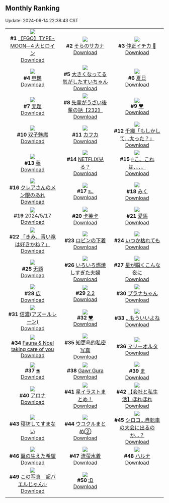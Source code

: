 ## Monthly Ranking
Update: 2024-06-14 22:38:43 CST

|      |      |      |
| :----: | :----: | :----: |
| ![](https://i.pixiv.re/c/240x480/img-master/img/2024/05/17/00/05/31/118789042_p0_master1200.jpg)<br>**#1** [【FGO】TYPE-MOON─４大ヒロイン](https://www.pixiv.net/artworks/118789042)<br>[Download](https://i.pixiv.re/img-original/img/2024/05/17/00/05/31/118789042_p0.jpg) | ![](https://i.pixiv.re/c/240x480/img-master/img/2024/05/17/18/48/33/118805757_p0_master1200.jpg)<br>**#2** [そらのサカナ](https://www.pixiv.net/artworks/118805757)<br>[Download](https://i.pixiv.re/img-original/img/2024/05/17/18/48/33/118805757_p0.jpg) | ![](https://i.pixiv.re/c/240x480/img-master/img/2024/05/17/19/58/08/118807552_p0_master1200.jpg)<br>**#3** [仲正イチカ 🥰](https://www.pixiv.net/artworks/118807552)<br>[Download](https://i.pixiv.re/img-original/img/2024/05/17/19/58/08/118807552_p0.jpg) |
| ![](https://i.pixiv.re/c/240x480/img-master/img/2024/05/16/00/00/30/118761695_p0_master1200.jpg)<br>**#4** [申鶴](https://www.pixiv.net/artworks/118761695)<br>[Download](https://i.pixiv.re/img-original/img/2024/05/16/00/00/30/118761695_p0.jpg) | ![](https://i.pixiv.re/c/240x480/img-master/img/2024/05/17/19/00/53/118806117_p0_master1200.jpg)<br>**#5** [大きくなってる気がしたすいちゃん](https://www.pixiv.net/artworks/118806117)<br>[Download](https://i.pixiv.re/img-original/img/2024/05/17/19/00/53/118806117_p0.png) | ![](https://i.pixiv.re/c/240x480/img-master/img/2024/05/19/00/00/33/118846384_p0_master1200.jpg)<br>**#6** [夏日](https://www.pixiv.net/artworks/118846384)<br>[Download](https://i.pixiv.re/img-original/img/2024/05/19/00/00/33/118846384_p0.png) |
| ![](https://i.pixiv.re/c/240x480/img-master/img/2024/05/17/16/37/26/118803031_p0_master1200.jpg)<br>**#7** [无题](https://www.pixiv.net/artworks/118803031)<br>[Download](https://i.pixiv.re/img-original/img/2024/05/17/16/37/26/118803031_p0.png) | ![](https://i.pixiv.re/c/240x480/img-master/img/2024/05/17/19/03/34/118806193_p0_master1200.jpg)<br>**#8** [先輩がうざい後輩の話【232】](https://www.pixiv.net/artworks/118806193)<br>[Download](https://i.pixiv.re/img-original/img/2024/05/17/19/03/34/118806193_p0.png) | ![](https://i.pixiv.re/c/240x480/img-master/img/2024/05/17/00/00/30/118788658_p0_master1200.jpg)<br>**#9** [❤](https://www.pixiv.net/artworks/118788658)<br>[Download](https://i.pixiv.re/img-original/img/2024/05/17/00/00/30/118788658_p0.jpg) |
| ![](https://i.pixiv.re/c/240x480/img-master/img/2024/05/19/00/38/26/118847855_p0_master1200.jpg)<br>**#10** [双子魅魔](https://www.pixiv.net/artworks/118847855)<br>[Download](https://i.pixiv.re/img-original/img/2024/05/19/00/38/26/118847855_p0.jpg) | ![](https://i.pixiv.re/c/240x480/img-master/img/2024/05/16/18/04/15/118778222_p0_master1200.jpg)<br>**#11** [カフカ](https://www.pixiv.net/artworks/118778222)<br>[Download](https://i.pixiv.re/img-original/img/2024/05/16/18/04/15/118778222_p0.png) | ![](https://i.pixiv.re/c/240x480/img-master/img/2024/05/15/00/00/18/118733979_p0_master1200.jpg)<br>**#12** [千織「もしかして…太った？」](https://www.pixiv.net/artworks/118733979)<br>[Download](https://i.pixiv.re/img-original/img/2024/05/15/00/00/18/118733979_p0.jpg) |
| ![](https://i.pixiv.re/c/240x480/img-master/img/2024/05/17/00/00/33/118788676_p0_master1200.jpg)<br>**#13** [藤](https://www.pixiv.net/artworks/118788676)<br>[Download](https://i.pixiv.re/img-original/img/2024/05/17/00/00/33/118788676_p0.jpg) | ![](https://i.pixiv.re/c/240x480/img-master/img/2024/05/16/00/02/03/118761881_p0_master1200.jpg)<br>**#14** [NETFLIX見る？](https://www.pixiv.net/artworks/118761881)<br>[Download](https://i.pixiv.re/img-original/img/2024/05/16/00/02/03/118761881_p0.png) | ![](https://i.pixiv.re/c/240x480/img-master/img/2024/05/19/08/00/08/118854370_p0_master1200.jpg)<br>**#15** [💦こ、これは、、、、](https://www.pixiv.net/artworks/118854370)<br>[Download](https://i.pixiv.re/img-original/img/2024/05/19/08/00/08/118854370_p0.jpg) |
| ![](https://i.pixiv.re/c/240x480/img-master/img/2024/05/17/20/00/15/118807664_p0_master1200.jpg)<br>**#16** [クレアさんのメン限のあれ](https://www.pixiv.net/artworks/118807664)<br>[Download](https://i.pixiv.re/img-original/img/2024/05/17/20/00/15/118807664_p0.png) | ![](https://i.pixiv.re/c/240x480/img-master/img/2024/05/17/19/35/52/118806989_p0_master1200.jpg)<br>**#17** [s..](https://www.pixiv.net/artworks/118806989)<br>[Download](https://i.pixiv.re/img-original/img/2024/05/17/19/35/52/118806989_p0.png) | ![](https://i.pixiv.re/c/240x480/img-master/img/2024/05/16/18/59/54/118779486_p0_master1200.jpg)<br>**#18** [みく](https://www.pixiv.net/artworks/118779486)<br>[Download](https://i.pixiv.re/img-original/img/2024/05/16/18/59/54/118779486_p0.png) |
| ![](https://i.pixiv.re/c/240x480/img-master/img/2024/05/17/18/54/54/118805881_p0_master1200.jpg)<br>**#19** [2024/5/17](https://www.pixiv.net/artworks/118805881)<br>[Download](https://i.pixiv.re/img-original/img/2024/05/17/18/54/54/118805881_p0.jpg) | ![](https://i.pixiv.re/c/240x480/img-master/img/2024/05/18/18/00/18/118834856_p0_master1200.jpg)<br>**#20** [卡芙卡](https://www.pixiv.net/artworks/118834856)<br>[Download](https://i.pixiv.re/img-original/img/2024/05/18/18/00/18/118834856_p0.jpg) | ![](https://i.pixiv.re/c/240x480/img-master/img/2024/05/16/04/10/39/118766714_p0_master1200.jpg)<br>**#21** [愛馬](https://www.pixiv.net/artworks/118766714)<br>[Download](https://i.pixiv.re/img-original/img/2024/05/16/04/10/39/118766714_p0.png) |
| ![](https://i.pixiv.re/c/240x480/img-master/img/2024/05/17/07/30/01/118795476_p0_master1200.jpg)<br>**#22** [「きみ、青い竜は好きかね？」](https://www.pixiv.net/artworks/118795476)<br>[Download](https://i.pixiv.re/img-original/img/2024/05/17/07/30/01/118795476_p0.jpg) | ![](https://i.pixiv.re/c/240x480/img-master/img/2024/05/18/20/02/34/118838315_p0_master1200.jpg)<br>**#23** [ロビンの下着](https://www.pixiv.net/artworks/118838315)<br>[Download](https://i.pixiv.re/img-original/img/2024/05/18/20/02/34/118838315_p0.png) | ![](https://i.pixiv.re/c/240x480/img-master/img/2024/05/17/00/00/06/118788539_p0_master1200.jpg)<br>**#24** [いつか枯れても](https://www.pixiv.net/artworks/118788539)<br>[Download](https://i.pixiv.re/img-original/img/2024/05/17/00/00/06/118788539_p0.jpg) |
| ![](https://i.pixiv.re/c/240x480/img-master/img/2024/05/17/19/00/19/118806073_p0_master1200.jpg)<br>**#25** [无题](https://www.pixiv.net/artworks/118806073)<br>[Download](https://i.pixiv.re/img-original/img/2024/05/17/19/00/19/118806073_p0.png) | ![](https://i.pixiv.re/c/240x480/img-master/img/2024/05/17/00/11/46/118789247_p0_master1200.jpg)<br>**#26** [いろいろ燃焼しすぎた夫婦](https://www.pixiv.net/artworks/118789247)<br>[Download](https://i.pixiv.re/img-original/img/2024/05/17/00/11/46/118789247_p0.jpg) | ![](https://i.pixiv.re/c/240x480/img-master/img/2024/05/15/01/35/22/118736947_p0_master1200.jpg)<br>**#27** [星が瞬くこんな夜に](https://www.pixiv.net/artworks/118736947)<br>[Download](https://i.pixiv.re/img-original/img/2024/05/15/01/35/22/118736947_p0.jpg) |
| ![](https://i.pixiv.re/c/240x480/img-master/img/2024/05/16/11/43/20/118771909_p0_master1200.jpg)<br>**#28** [広](https://www.pixiv.net/artworks/118771909)<br>[Download](https://i.pixiv.re/img-original/img/2024/05/16/11/43/20/118771909_p0.png) | ![](https://i.pixiv.re/c/240x480/img-master/img/2024/05/15/01/37/12/118736983_p0_master1200.jpg)<br>**#29** [2.2](https://www.pixiv.net/artworks/118736983)<br>[Download](https://i.pixiv.re/img-original/img/2024/05/15/01/37/12/118736983_p0.jpg) | ![](https://i.pixiv.re/c/240x480/img-master/img/2024/05/17/00/00/17/118788597_p0_master1200.jpg)<br>**#30** [プラナちゃん](https://www.pixiv.net/artworks/118788597)<br>[Download](https://i.pixiv.re/img-original/img/2024/05/17/00/00/17/118788597_p0.png) |
| ![](https://i.pixiv.re/c/240x480/img-master/img/2024/05/18/22/52/55/118843962_p0_master1200.jpg)<br>**#31** [信濃(アズールレーン)](https://www.pixiv.net/artworks/118843962)<br>[Download](https://i.pixiv.re/img-original/img/2024/05/18/22/52/55/118843962_p0.jpg) | ![](https://i.pixiv.re/c/240x480/img-master/img/2024/05/15/00/00/18/118733981_p0_master1200.jpg)<br>**#32** [❤](https://www.pixiv.net/artworks/118733981)<br>[Download](https://i.pixiv.re/img-original/img/2024/05/15/00/00/18/118733981_p0.jpg) | ![](https://i.pixiv.re/c/240x480/img-master/img/2024/05/16/18/00/14/118778064_p0_master1200.jpg)<br>**#33** [...もういいよね](https://www.pixiv.net/artworks/118778064)<br>[Download](https://i.pixiv.re/img-original/img/2024/05/16/18/00/14/118778064_p0.png) |
| ![](https://i.pixiv.re/c/240x480/img-master/img/2024/05/17/10/11/56/118797323_p0_master1200.jpg)<br>**#34** [Fauna & Noel taking care of you](https://www.pixiv.net/artworks/118797323)<br>[Download](https://i.pixiv.re/img-original/img/2024/05/17/10/11/56/118797323_p0.png) | ![](https://i.pixiv.re/c/240x480/img-master/img/2024/05/15/16/05/39/118748605_p0_master1200.jpg)<br>**#35** [知更鸟的私密写真](https://www.pixiv.net/artworks/118748605)<br>[Download](https://i.pixiv.re/img-original/img/2024/05/15/16/05/39/118748605_p0.jpg) | ![](https://i.pixiv.re/c/240x480/img-master/img/2024/05/16/00/00/20/118761642_p0_master1200.jpg)<br>**#36** [マリーオルタ](https://www.pixiv.net/artworks/118761642)<br>[Download](https://i.pixiv.re/img-original/img/2024/05/16/00/00/20/118761642_p0.jpg) |
| ![](https://i.pixiv.re/c/240x480/img-master/img/2024/05/17/20/00/13/118807659_p0_master1200.jpg)<br>**#37** [❀](https://www.pixiv.net/artworks/118807659)<br>[Download](https://i.pixiv.re/img-original/img/2024/05/17/20/00/13/118807659_p0.jpg) | ![](https://i.pixiv.re/c/240x480/img-master/img/2024/05/17/00/02/40/118788914_p0_master1200.jpg)<br>**#38** [Gawr Gura](https://www.pixiv.net/artworks/118788914)<br>[Download](https://i.pixiv.re/img-original/img/2024/05/17/00/02/40/118788914_p0.jpg) | ![](https://i.pixiv.re/c/240x480/img-master/img/2024/05/17/11/25/33/118798225_p0_master1200.jpg)<br>**#39** [ま](https://www.pixiv.net/artworks/118798225)<br>[Download](https://i.pixiv.re/img-original/img/2024/05/17/11/25/33/118798225_p0.png) |
| ![](https://i.pixiv.re/c/240x480/img-master/img/2024/05/17/18/34/30/118805473_p0_master1200.jpg)<br>**#40** [アロナ](https://www.pixiv.net/artworks/118805473)<br>[Download](https://i.pixiv.re/img-original/img/2024/05/17/18/34/30/118805473_p0.png) | ![](https://i.pixiv.re/c/240x480/img-master/img/2024/05/17/17/42/15/118804270_p0_master1200.jpg)<br>**#41** [星イラストまとめ！](https://www.pixiv.net/artworks/118804270)<br>[Download](https://i.pixiv.re/img-original/img/2024/05/17/17/42/15/118804270_p0.jpg) | ![](https://i.pixiv.re/c/240x480/img-master/img/2024/05/17/12/00/13/118798777_p0_master1200.jpg)<br>**#42** [【会社と私生活】ほれほれ](https://www.pixiv.net/artworks/118798777)<br>[Download](https://i.pixiv.re/img-original/img/2024/05/17/12/00/13/118798777_p0.jpg) |
| ![](https://i.pixiv.re/c/240x480/img-master/img/2024/05/16/19/01/30/118779603_p0_master1200.jpg)<br>**#43** [寝坊してすまない](https://www.pixiv.net/artworks/118779603)<br>[Download](https://i.pixiv.re/img-original/img/2024/05/16/19/01/30/118779603_p0.jpg) | ![](https://i.pixiv.re/c/240x480/img-master/img/2024/05/17/15/28/35/118801933_p0_master1200.jpg)<br>**#44** [ウユクルまとめ②](https://www.pixiv.net/artworks/118801933)<br>[Download](https://i.pixiv.re/img-original/img/2024/05/17/15/28/35/118801933_p0.png) | ![](https://i.pixiv.re/c/240x480/img-master/img/2024/05/15/19/37/27/118753281_p0_master1200.jpg)<br>**#45** [シロコ…自転車の大会に出るのか…？](https://www.pixiv.net/artworks/118753281)<br>[Download](https://i.pixiv.re/img-original/img/2024/05/15/19/37/27/118753281_p0.png) |
| ![](https://i.pixiv.re/c/240x480/img-master/img/2024/05/16/19/27/13/118780131_p0_master1200.jpg)<br>**#46** [翼の生えた希望](https://www.pixiv.net/artworks/118780131)<br>[Download](https://i.pixiv.re/img-original/img/2024/05/16/19/27/13/118780131_p0.jpg) | ![](https://i.pixiv.re/c/240x480/img-master/img/2024/05/15/13/55/09/118746686_p0_master1200.jpg)<br>**#47** [流萤水着](https://www.pixiv.net/artworks/118746686)<br>[Download](https://i.pixiv.re/img-original/img/2024/05/15/13/55/09/118746686_p0.jpg) | ![](https://i.pixiv.re/c/240x480/img-master/img/2024/05/15/21/12/37/118756032_p0_master1200.jpg)<br>**#48** [ハルナ](https://www.pixiv.net/artworks/118756032)<br>[Download](https://i.pixiv.re/img-original/img/2024/05/15/21/12/37/118756032_p0.png) |
| ![](https://i.pixiv.re/c/240x480/img-master/img/2024/05/17/01/30/03/118791268_p0_master1200.jpg)<br>**#49** [この写真　超バエルじゃん✨](https://www.pixiv.net/artworks/118791268)<br>[Download](https://i.pixiv.re/img-original/img/2024/05/17/01/30/03/118791268_p0.jpg) | ![](https://i.pixiv.re/c/240x480/img-master/img/2024/05/16/15/50/01/118775696_p0_master1200.jpg)<br>**#50** [:D](https://www.pixiv.net/artworks/118775696)<br>[Download](https://i.pixiv.re/img-original/img/2024/05/16/15/50/01/118775696_p0.jpg) |
|      |
